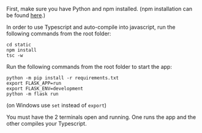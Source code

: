 First, make sure you have Python and npm installed. (npm installation can be found [here](https://nodejs.org/en/download/).)

In order to use Typescript and auto-compile into javascript, run the following commands from the root folder:

```
cd static
npm install
tsc -w
```

Run the following commands from the root folder to start the app: 

```
python -m pip install -r requirements.txt
export FLASK_APP=run
export FLASK_ENV=development
python -m flask run
```
(on Windows use `set` instead of `export`)

You must have the 2 terminals open and running. One runs the app and the other compiles your Typescript. 
